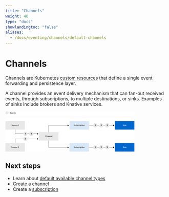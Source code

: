 ```yaml
---
title: "Channels"
weight: 40
type: "docs"
showlandingtoc: "false"
aliases:
  - /docs/eventing/channels/default-channels
---
```


# Channels

Channels are Kubernetes [custom resources](https://kubernetes.io/docs/concepts/extend-kubernetes/api-extension/custom-resources/) that define a single event forwarding and persistence layer.

A channel provides an event delivery mechanism that can fan-out received events, through subscriptions, to multiple destinations, or sinks. Examples of sinks include brokers and Knative services.

<img src="images/channel-workflow.png" width="80%">

## Next steps

- Learn about [default available channel types](channel-types-defaults)
- Create a [channel](./create-default-channel)
- Create a [subscription](./subscriptions)
